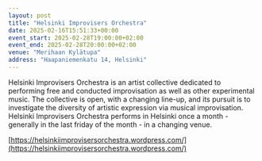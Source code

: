 ```yaml
---
layout: post
title: "Helsinki Improvisers Orchestra"
date: 2025-02-16T15:51:33+00:00
event_start: 2025-02-28T19:00:00+02:00
event_end: 2025-02-28T20:00:00+02:00
venue: "Merihaan Kylätupa"
address: "Haapaniemenkatu 14, Helsinki"
---
```


Helsinki Improvisers Orchestra is an artist collective dedicated to performing free and conducted improvisation as well as other experimental music. The collective is open, with a changing line-up, and its pursuit is to investigate the diversity of artistic expression via musical improvisation. Helsinki Improvisers Orchestra performs in Helsinki once a month - generally in the last friday of the month - in a changing venue.  
  
[https://helsinkiimprovisersorchestra.wordpress.com/](https://helsinkiimprovisersorchestra.wordpress.com/)
